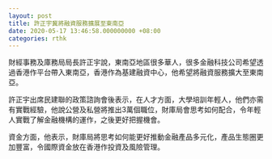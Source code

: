 ```yaml
---
layout: post
title: 許正宇冀將融資服務擴展至東南亞
date: 2020-05-17 13:46:58.000000000 +08:00
categories: rthk
---
```


財經事務及庫務局局長許正宇說，東南亞地區很多華人，很多金融科技公司希望透過香港作平台帶入東南亞，香港作為基建融資中心，他希望將融資服務擴大至東南亞。

許正宇出席民建聯的政策諮詢會後表示，在人才方面，大學培訓年輕人，他們亦需有實戰經驗，他說公營及私營將推出3萬個職位，財庫局會思考如何配合，令年輕人實戰了解金融機構的運作，之後更好把握機會。

資金方面，他表示，財庫局將思考如何能更好推動金融產品多元化，產品生態圈更加豐富，令國際資金放在香港作投資及風險管理。

